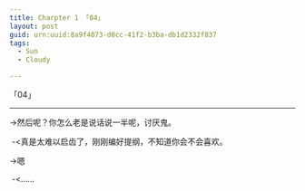 ```yaml
---
title: Charpter 1 「04」
layout: post
guid: urn:uuid:8a9f4073-d0cc-41f2-b3ba-db1d2332f837
tags:
  - Sun
  - Cloudy

---
```


「04」

------

->然后呢？你怎么老是说话说一半呢，讨厌鬼。

​	-<真是太难以启齿了，刚刚编好提纲，不知道你会不会喜欢。

->嗯

​	-<......



